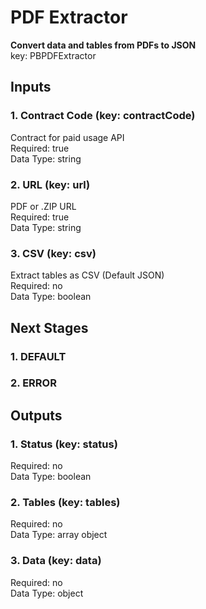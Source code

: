 # PDF Extractor  
  
**Convert data and tables from PDFs to JSON**  
key: PBPDFExtractor  
## Inputs  
### 1. Contract Code (key: contractCode)  
Contract for paid usage API  
Required: true  
Data Type: string   
### 2. URL (key: url)  
PDF or .ZIP URL  
Required: true  
Data Type: string   
### 3. CSV (key: csv)  
Extract tables as CSV (Default JSON)  
Required: no  
Data Type: boolean   
## Next Stages  
### 1. DEFAULT  
  
### 2. ERROR  
  
## Outputs  
### 1. Status (key: status)  
  
Required: no  
Data Type: boolean   
### 2. Tables (key: tables)  
  
Required: no  
Data Type: array object  
### 3. Data (key: data)  
  
Required: no  
Data Type: object 
